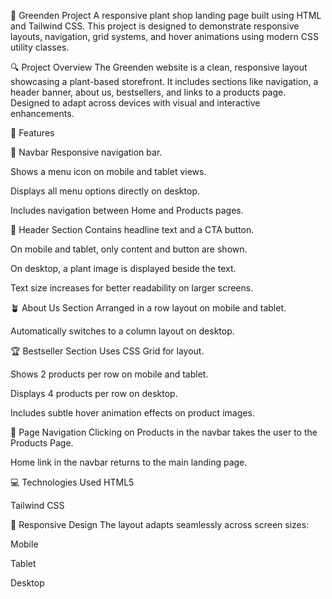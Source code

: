 🌿 Greenden Project
A responsive plant shop landing page built using HTML and Tailwind CSS. This project is designed to demonstrate responsive layouts, navigation, grid systems, and hover animations using modern CSS utility classes.

🔍 Project Overview
The Greenden website is a clean, responsive layout showcasing a plant-based storefront. It includes sections like navigation, a header banner, about us, bestsellers, and links to a products page. Designed to adapt across devices with visual and interactive enhancements.

🚀 Features

🧭 Navbar
Responsive navigation bar.

Shows a menu icon on mobile and tablet views.

Displays all menu options directly on desktop.

Includes navigation between Home and Products pages.

🏡 Header Section
Contains headline text and a CTA button.

On mobile and tablet, only content and button are shown.

On desktop, a plant image is displayed beside the text.

Text size increases for better readability on larger screens.

🪴 About Us Section
Arranged in a row layout on mobile and tablet.

Automatically switches to a column layout on desktop.

🏆 Bestseller Section
Uses CSS Grid for layout.

Shows 2 products per row on mobile and tablet.

Displays 4 products per row on desktop.

Includes subtle hover animation effects on product images.

🔁 Page Navigation
Clicking on Products in the navbar takes the user to the Products Page.

Home link in the navbar returns to the main landing page.

💻 Technologies Used
HTML5

Tailwind CSS

📱 Responsive Design
The layout adapts seamlessly across screen sizes:

Mobile

Tablet

Desktop
